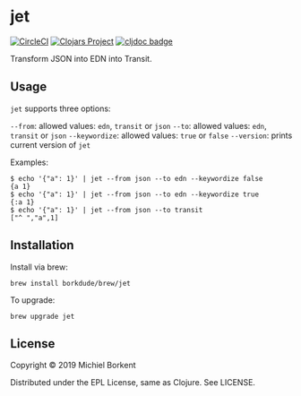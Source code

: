 # jet

[![CircleCI](https://circleci.com/gh/borkdude/jet/tree/master.svg?style=shield)](https://circleci.com/gh/borkdude/jet/tree/master)
[![Clojars Project](https://img.shields.io/clojars/v/jet.svg)](https://clojars.org/jet)
[![cljdoc badge](https://cljdoc.org/badge/jet/jet)](https://cljdoc.org/d/jet/jet/CURRENT)

Transform JSON into EDN into Transit.

## Usage

`jet` supports three options:

   `--from`: allowed values: `edn`, `transit` or `json`
   `--to`: allowed values: `edn`, `transit` or `json`
   `--keywordize`: allowed values: `true` or `false`
   `--version`: prints current version of `jet`

Examples:

``` shellsession
$ echo '{"a": 1}' | jet --from json --to edn --keywordize false
{a 1}
$ echo '{"a": 1}' | jet --from json --to edn --keywordize true
{:a 1}
$ echo '{"a": 1}' | jet --from json --to transit
["^ ","a",1]
```

## Installation

Install via brew:

    brew install borkdude/brew/jet

To upgrade:

    brew upgrade jet

## License

Copyright © 2019 Michiel Borkent

Distributed under the EPL License, same as Clojure. See LICENSE.
